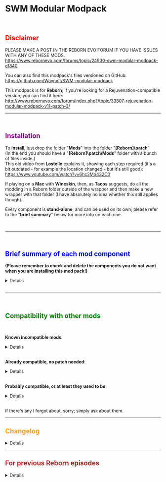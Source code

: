 # SWM Modular Modpack
​
## <span style="color:red"> **Disclaimer** </span>
PLEASE MAKE A POST IN THE REBORN EVO FORUM IF YOU HAVE ISSUES WITH ANY OF THESE MODS.<br />
https://www.rebornevo.com/forums/topic/24930-swm-modular-modpack-e1840
<br />

You can also find this modpack's files versioned on GitHub:<br />
https://github.com/Waynolt/SWM-modular-modpack 
<br />

This modpack is for **Reborn**; if you're looking for a Rejuvenation-compatible version, you can find it here:<br />
http://www.rebornevo.com/forum/index.php?/topic/33807-rejuvenation-modular-modpack-v11-patch-3/
<br />

--------------------------------------------------

<br />

## <span style="color:purple"> **Installation** </span>

To **install**, just drop the folder "**Mods**" into the folder "**[Reborn]\patch**"<br />
(In the end you should have a "**[Reborn]\patch\Mods**" folder with a bunch of files inside.)<br />
This old video from **Lostelle** explains it, showing each step required (it's a bit outdated - for example the location changed - but it's still good): https://www.youtube.com/watch?v=6hc3Mo432C0
<br />
 
If playing on a **Mac** with **Wineskin**, then, as **Tacos** suggests, do all the modding in a Reborn folder outside of the wrapper and then make a new wrapper with that folder (I have absolutely no idea whether this still applies though).

Every component is **stand-alone**, and can be used on its own; please refer to the "**brief summary**" below for more info on each one.

<br />

--------------------------------------------------

<br />

## <span style="color:blue"> **Brief summary of each mod component** </span>

 

**(Please remember to check and delete the components you do not want when you are installing this mod pack!)**

 
<details>

* "**SWM - AutoDex**": this mod automatically updates your Pokedex by marking all species and forms in an evolutionary line as seen and captured whenever you catch a new Pokemon.
The evolutionary line of event Pokemon will be updated after the next battle.
Notifications for added entries can be enabled by editing the "SWM - AutoDex.rb" file and setting the global variable "$swm_autoDex_showNotification" at the start to true.
<br />

* "**SWM - ChooseStarter**": while you are in the starter selection room, you can select your starter (as if you wanted to give it an item) and use the "Change starter" option to randomize or choose its species.
<br />

* "**SWM - EvOverflow**": if your mon's EV in any stat would go over 252, without breaking the 510 overall limit, then you are offered the choice to improve its IV, at the cost of resetting that EV.<br />
If instead you use friendship berries at 0 EV you are offered the choice to reduce the IV.
Use the password "noevcap" to disable EVs being lowered to make room for new gains when reaching the 510 overall limit.
<br />

* "**SWM - ItemRadar**" changes the ItemFinder so that, when activated, it stays on and marks hidden items on the game map.<br />
(Alternative graphics by **Player_Null_Name**  : https://www.rebornevo.com/forums/topic/24930-swm-modular-modpack-e19/?do=findComment&comment=808102 <br />
Alternative graphics by **Xander** : https://www.rebornevo.com/forums/topic/24930-swm-modular-modpack-e19/?do=findComment&comment=835844 <br />
Alternative graphics by **SimplyEmy** : https://www.rebornevo.com/forums/topic/24930-swm-modular-modpack-e19/?do=findComment&comment=971656 <br />
To use them, download the .png image attached to the linked post and use it to replace the mod's default "SWM - ItemRadar.png" file)
<br />

* "**SWM - LearnEggMoves**" lets the move relearner teach any egg move.
<br />

* "**SWM - MiningForRich**": while mining the wall won't collapse, but mining further costs cumulatively more and more money (spent on materials to build a tunnel, of course :P ).
<br />

* "**SWM - NoTMXAnimations**" hides the TM animations for using Cut, Strength, etc, out of battle.
<br />

* "**SWM - PredictRelationshipValues**" makes the move Psychic usable out of combat, and using it lets you know each npc's relationship value.
<br />

* "**SWM - ReusablePremierBalls**": Premier Balls in the vanilla game are kind of boring - they're just normal balls, which makes them just a small discount for buying balls in bulk.<br />
With this mod they become reusable - using them on a wild mon won't actually decrease their number in your bag.<br />
They also act like a decentralized unit: their catch rate is a lot lower than their normal catch rate, but scales linearly with how many you have, with no cap.<br />
(Their catch rate with the mod becomes the same as the vanilla one when you have 50 of them in your bag)
<br />

* "**SWM - SharedPC**" makes the last box in the PC shared amongst savegames: mons you put in it will be there if you start a new game or load a different savegame.
If updating from E18: please note that you have to load up your latest savegame and save once in E19 in order to use the Shared Box in a new game.
<br />

* "**SWM - SnappyMenus**" makes menu transitions instantaneous.
<br />

* "**SWM - TypeBattleAnnouncer**" causes the announcer to say the species and typing of opponent mons about to enter the field instead of their names.
<br />

* "**SWM - TypeBattleIcons**" shows each mon's type in battle.
<br />

</details>

<br />

--------------------------------------------------

<br />

## <span style="color:green"> **Compatibility with other mods** </span>

<br />

**Known incompatible mods**:
<details>

* None yet

</details> 

<br />

**Already compatible, no patch needed**:
<details>

* Any mod that doesn't add files to the **Mods** folder.
* Any mod that doesn't change the **Scripts.rxdata** file.
* The E19 version of the **Sandbox Mode** is fully compatible.
* The E19 version of the **Additional Options** mod is fully compatible.
* **Pyrolusitium Z** is compatible, but you have to follow its install instructions.

</details>

<br />

**Probably compatible, or at least they used to be**:
<details>

* The E19 version of the **Plates of Arceus** mod would be fully compatible. 

</details>

<br />

If there's any I forgot about, sorry; simply ask about them.
 

--------------------------------------------------


## <span style="color:orange"> **Changelog** </span>
 
<details>
v85
* Added AutoDex.

v84
* Improved ItemRadar's detection frequency.

v83
* Bugfix SharedPC: better check for the pokedex existing before trying to update it.

v82
* It appears that the Psychic TM is indeed a thing.

v81
* Bugfix SharedPC: check that the pokedex exists before trying to update it.

v80
* Bugfix ReusablePremierBalls: deflected balls are not to be lost.
* Bugfix TypeBattleIcons: fixed a typo.

v79
* Dropped RestToWait (obsolete).
* Updated everything else to 19.5.

v78
* Added ReusablePremierBalls.

v77
* Added SnappyMenus.

v76
* Added TypeBattleAnnouncer.

v75
* Bugfix for the itemfinder mod.

v74
* Relaceshionship?

v73
* Aevian Misdreavus is a thing.

v72
* EvOverflow only lowers EVs if the mon is holding a power item.

v71
* Updated a variable name in MiningForRich to ensure compatibility with the Additional Options mod.

v70
* Shared PC will no longer nuke your Shared Box if you save a new game without ever accessing the PC.

v69
* Added RestToWait.
* Better starter room check for ChooseStarter.

v68
* Updated for E19.

v67
* Added LocalSavegames.

v66
* EvOverflow has been edited to be compatible with Redux.


v65
* UnrealTime no longer blocks the Lottery minigame (there are easier ways to cheat, after all).


v64
* SWM has been updated to 18.4.

* UnrealTime has been split into two components.


v63
* SharedPC should now be compatible with the Mac version of the game.


v62
* Fixed a bug in BagSortByType.


v61
* SharedPC notifies if the game is not updated to Episode 18.2.


v60
* SharedPC is updated to Episode 18.2.


v59
* SharedPC should now be able to detect corrupted SharedPC.rxdata files and prevent them from being loaded.


v58
* ChooseStarter can now be used to get any Drapion form, modded or not.


v57
* Pickup chance can now be changed using another mod.


v56
* Added a check to ItemRadar to prevent an error.


v55
* Added an option for NoTMXNeeded.


v54
* Added NoHpAnimation.


v53
* Mouse can now select/deselect the button for Z moves/mega evolution/ultra burst.


v52
* Added WildEncounterRates.


v51
* UnrealTime's timescale customization is now handled by another mod.


v50
* Changed the order of the TMXs in NoTMXNeeded.


v49
* SetWeather now tries to prevent a crash by resetting the weather calendar before changing it.


v48
* Added EvOverflow.

* ExpShareFullTeam now tries to show the Exp gained only once per defeated foe.


v47
* UnrealTime's timescale can now be customized.


v46
* Added FindInPC.

* Added MultiSelectPC.


v45
* Added PredictRelationshipValues.

* The moves in NoTMXNeeded are now sorted alphabetically.


v44
* ChooseStarter now also checks for the number of badges.


v43
* Removed an unexpected break from NoTmxNeeded.

* Improved bitmaps' creation in ShowStatBoosts.


v42
* LearnEggMoves now lists incense-bred moves too.


v41
* ChooseStarter and NoTMXNeeded are no longer fused together.

* ChooseStarter now accepts partial names when looking for the chosen species.

* NoTMXNeeded's menu entries are now grouped together in a submenu.


v40
* Added ShowStatBoosts.


v39
* Mouse should no longer indirectly overwrite the speed-up key.


v38
* Added a version check to every component of this modpack.


v37
* Updated the modpack to E18.

* Added AAA.

* Added BagSortByType.

* Added Mouse.

* Removed EggPicking (a derivative of it is included in the unmodded E18).


v36
* NoTMXNeeded is now compatible with another mod's option.

* Added MiningForRich.


v35
* EggPicking got polished up a bit.


v34
* Code improvement for ItemRadar.


v33
* PickupQoL now also affects Honey Gather.


v32
* Added InfiniteBackups, and changed SharedPC to accomodate its edits.

* Removed Insurgence (redundant, since another mod offers the same functionality).


v31
* Added Insurgence.


v30
* v29 was a lie.


v29
* ExpShareFullTeam now accepts another mod's option.


v28
* UnrealTime now includes an on-screen clock.


v27
* Fixed interaction between EggPicking and the Follower mod.


v26

* Fixed a crash with ExpShareFullTeam when fighting double battles while having an incomplete party.


v25
* Fixed a typo in EggPicking.
* ItemsBan accidentally banned pokeballs too.


v24
* Slight code improvement for SharedPC, EggPicking, and ExpShareFullTeam.
* Added module ItemsBan


v23
* Started changelog.

</details>
 
 

--------------------------------------------------

 

## <span style="color:brown"> **For previous Reborn episodes** </span>

 
<details>

Episode 18 <br />
* Download: https://drive.google.com/open?id=1iuvk4uLSRV4VEMF0Gp5wdv9d5MmlZ-ez <br />


Episode 17 <br />
* Download: https://drive.google.com/file/d/1pemW487Qt9kMKQnxS4rhdjamnw0pjhAN/view?usp=sharing <br />
* Compatibility patches: (install the mod, then SWM, then the patch)<br />
  * **Personthing**'s **Follower mod**: https://drive.google.com/open?id=1gov02z03QCcFKw42xhklxpO5vQNIm6Yw <br />
  * **DerxwnaKapsyla**'s **Sandbox mod**: https://drive.google.com/open?id=1jTyAkNqMHjuaU6qDMoB893z12ZNZmJK4 <br />


Episode 16 <br />
* Download: https://drive.google.com/open?id=0B4XiRtkwr4blLXdlX29BU3ZZQ0E <br />

</details>
